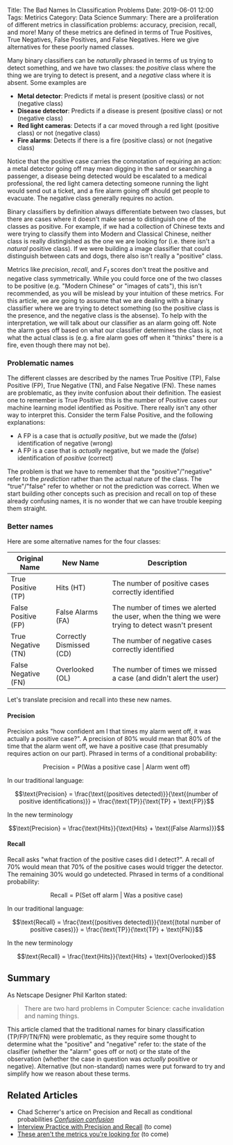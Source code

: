 Title: The Bad Names In Classification Problems
Date: 2019-06-01 12:00
Tags: Metirics
Category: Data Science 
Summary: There are a proliferation of different metrics in classification problems: accuracy, precision, recall, and more! Many of these metrics are defined in terms of True Positives, True Negatives, False Positives, and False Negatives. Here we give alternatives for these poorly named classes.


Many binary classifiers can be _naturally_ phrased in terms of us trying to detect something, and we have two classes: the _positive_ class where the thing we are trying to detect is present, and a _negative_ class where it is absent. Some examples are

* __Metal detector__: Predicts if metal is present (positive class) or not (negative class)
* __Disease detector__: Predicts if a disease is present (positive class) or not (negative class)
* __Red light cameras__: Detects if a car moved through a red light (positive class) or not (negative class)
* __Fire alarms__: Detects if there is a fire (positive class) or not (negative class)

Notice that the positive case carries the connotation of requiring an action: a metal detector going off may mean digging in the sand or searching a passenger, a disease being detected would be escalated to a medical professional, the red light camera detecting someone running the light would send out a ticket, and a fire alarm going off should get people to evacuate. The negative class generally requires no action.

Binary classifiers by definition always differentiate between two classes, but there are cases where it doesn't make sense to distinguish one of the classes as positive. For example, if we had a collection of Chinese texts and were trying to classify them into Modern and Classical Chinese, neither class is really distingished as the one we are looking for (i.e. there isn't a _natural_ positive class). If we were building a image classifier that could distinguish between cats and dogs, there also isn't really a "positive" class.

Metrics like _precision_, _recall_, and _F<sub>1</sub>_ scores don't treat the positive and negative class symmetrically. While you could force one of the two classes to be positive (e.g. "Modern Chinese" or "images of cats"), this isn't recommended, as you will be mislead by your intuition of these metrics. For this article, we are going to assume that we are dealing with a binary classifier where we are trying to detect something (so the positive class is the presence, and the negative class is the absense). To help with the interpretation, we will talk about our classifier as an alarm going off. Note the alarm goes off based on what our classifier determines the class is, not what the actual class is (e.g. a fire alarm goes off when it "thinks" there is a fire, even though there may not be). 

### Problematic names

The different classes are described by the names True Positive (TP), False Positive (FP), True Negative (TN), and False Negative (FN). These names are problematic, as they invite confusion about their definition. The easiest one to remember is True Positive: this is the number of Positive cases our machine learning model identified as Positive. There really isn't any other way to interpret this. Consider the term False Positive, and the following explanations:
* A FP is a case that is _actually_ _positive_, but we made the (_false_) identification of negative (wrong)
* A FP is a case that is _actually_ negative, but we made the (_false_) identification of _positive_ (correct)

The problem is that we have to remember that the "positive"/"negative" refer to the _prediction_ rather than the actual nature of the class. The "true"/"false" refer to whether or not the prediction was correct. When we start building other concepts such as precision and recall on top of these already confusing names, it is no wonder that we can have trouble keeping them straight.

### Better names

Here are some alternative names for the four classes:

| Original Name | New Name | Description |
| --- | --- | --- |
| True Positive (TP) | Hits (HT) | The number of positive cases correctly identified |
| False Positive (FP) | False Alarms (FA) | The number of times we alerted the user, when the thing we were trying to detect wasn't present |
| True Negative (TN) | Correctly Dismissed (CD) | The number of negative cases correctly identified |
| False Negative (FN) | Overlooked (OL) | The number of times we missed a case (and didn't alert the user) |  

Let's translate precision and recall into these new names.

#### Precision

Precision asks "how confident am I that times my alarm went off, it was actually a positive case?". A precision of 80% would mean that 80% of the time that the alarm went off, we have a positive case (that presumably requires action on our part). Phrased in terms of a conditional probability:

$$\text{Precision} = \text{P}(\text{Was a positive case | Alarm went off})$$

In our traditional language:

$$\text{Precision} = \frac{\text{(positives detected)}}{\text{(number of positive identifications)}} = \frac{\text{TP}}{\text{TP} + \text{FP}}$$

In the new terminology

$$\text{Precision} = \frac{\text{Hits}}{\text{Hits} + \text{(False Alarms)}}$$

#### Recall

Recall asks "what fraction of the positive cases did I detect?". A recall of 70% would mean that 70% of the positive cases would trigger the detector. The remaining 30% would go undetected. Phrased in terms of a conditional probability:

$$\text{Recall} = \text{P}(\text{Set off alarm | Was a positive case})$$

In our traditional language:

$$\text{Recall} = \frac{\text{(positives detected)}}{\text{(total number of positive cases)}} = \frac{\text{TP}}{\text{TP} + \text{FN}}$$

In the new terminology

$$\text{Recall} = \frac{\text{Hits}}{\text{Hits} + \text{Overlooked}}$$

## Summary

As Netscape Designer Phil Karlton stated:
> There are two hard problems in Computer Science: cache invalidation and naming things.

This article clamed that the traditional names for binary classification (TP/FP/TN/FN) were problematic, as they require some thought to determine what the "positive" and "negative" refer to: the state of the clasifier (whether the "alarm" goes off or not) or the state of the observation (whether the case in question was _actually_ positive or negative). Alternative (but non-standard) names were put forward to try and simplify how we reason about these terms.

## Related Articles

* Chad Scherrer's artice on Precision and Recall as conditional probabilities [_Confusion confusion_](https://cscherrer.github.io/post/confusion-confusion/)
* [Interview Practice with Precision and Recall]() (to come)
* [These aren't the metrics you're looking for]() (to come)

